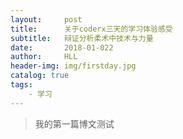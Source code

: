 ```yaml
---
layout:     post
title:      关于coderx三天的学习体验感受
subtitle:   辩证分析柔术中技术与力量
date:       2018-01-022
author:     HLL
header-img: img/firstday.jpg
catalog: true
tags:
    - 学习
---
```


>我的第一篇博文测试


